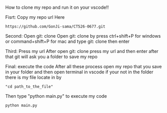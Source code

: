 How to clone my repo and run it on your vscode!!

Fisrt: Copy my repo url Here 
    
    https://github.com/GonJi-sama/CT526-0677.git

Second: Open git: clone
    Open git: clone by press ctrl+shift+P for windows or command+shift+P for mac and type git: clone then enter

Third: Press my url
    After open git: clone press my url and then enter after that git will ask you a folder to save my repo

Final: execute the code
    After all these process open my repo that you save in your folder and then open terminal in vscode if your not in the folder there is my file locate in by
    
    "cd path_to_the_file" 
    
Then type "python main.py" to execute my code
    
    python main.py
    
